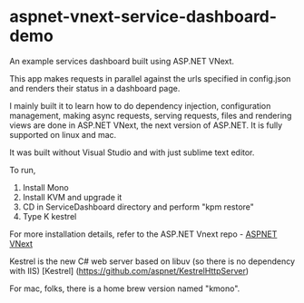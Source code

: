aspnet-vnext-service-dashboard-demo
===================================

An example services dashboard built using ASP.NET VNext.


This app makes requests in parallel against the urls specified in config.json and renders their status in a dashboard page. 

I mainly built it to learn how to do dependency injection, configuration management, making async requests, serving requests, files and rendering views are done in ASP.NET VNext, the next version of ASP.NET. It is fully supported on linux and mac. 

It was built without Visual Studio and with just sublime text editor.

To run,

1. Install Mono
2. Install KVM and upgrade it
3. CD in ServiceDashboard directory and perform "kpm restore"
4. Type K kestrel

For more installation details, refer to the ASP.NET Vnext repo - [ASPNET VNext](https://github.com/aspnet/home)

Kestrel is the new C# web server based on libuv (so there is no dependency with IIS) [Kestrel] (https://github.com/aspnet/KestrelHttpServer)

For mac, folks, there is a home brew version named "kmono".

